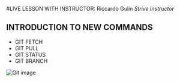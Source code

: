 #LIVE LESSON WITH INSTRUCTOR:
Riccardo Gulin
_Strive Instructor_

## INTRODUCTION TO NEW COMMANDS

- GIT FETCH
- GIT PULL
- GIT STATUS
- GIT BRANCH

![Git image](images/gitimage.png)
